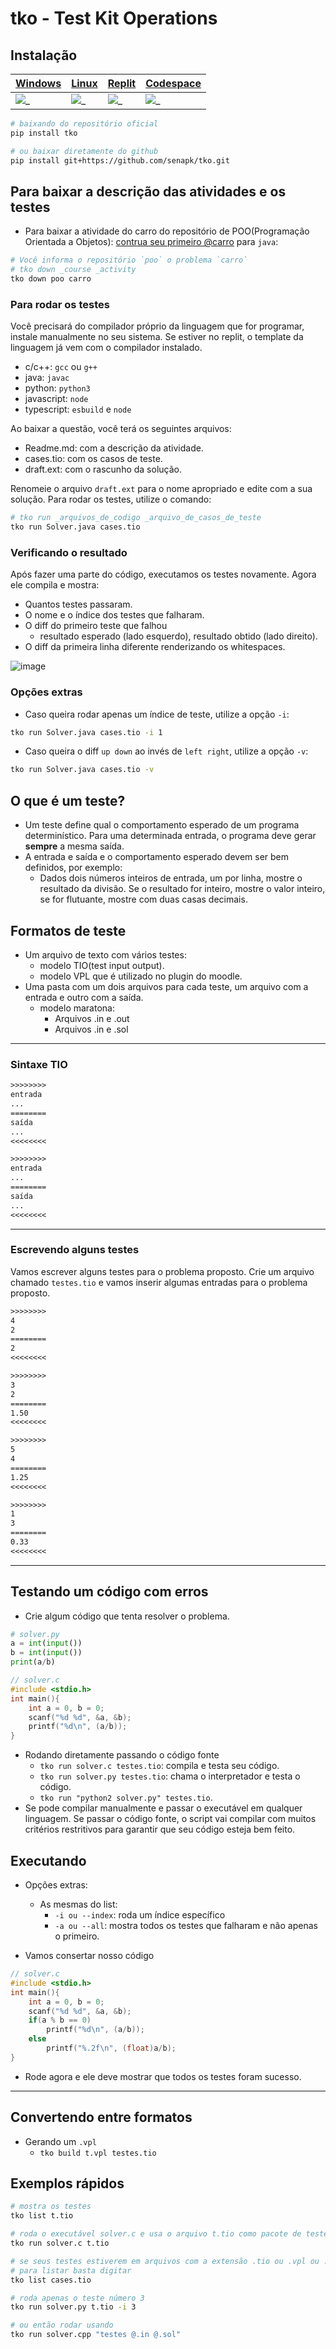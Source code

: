 # tko - Test Kit Operations

## Instalação

| [Windows](install/windows.md) | [Linux](install/linux.md) | [Replit](replit/Readme.md) | [Codespace](install/codespace.md) |
| ------- | ----- | ------ | --------- |
| ![_](install/windows.jpg) | ![_](install/linux.jpg)       | ![_](install/replit.jpg)       | ![_](install/codespace.jpg) |

```bash
# baixando do repositório oficial
pip install tko

# ou baixar diretamente do github
pip install git+https://github.com/senapk/tko.git 
```

## Para baixar a descrição das atividades e os testes

- Para baixar a atividade do carro do repositório de POO(Programação Orientada a Objetos): [contrua seu primeiro @carro](https://github.com/qxcodepoo/arcade/blob/master/base/carro/Readme.md) para `java`:

```bash
# Você informa o repositório `poo` o problema `carro`
# tko down _course _activity
tko down poo carro
```

### Para rodar os testes

Você precisará do compilador próprio da linguagem que for programar, instale manualmente no seu sistema. Se estiver no replit, o template da linguagem já vem com o compilador instalado.

- c/c++: `gcc` ou `g++`
- java: `javac`
- python: `python3`
- javascript: `node`
- typescript: `esbuild` e `node`

Ao baixar a questão, você terá os seguintes arquivos:

- Readme.md: com a descrição da atividade.
- cases.tio: com os casos de teste.
- draft.ext: com o rascunho da solução.

Renomeie o arquivo `draft.ext` para o nome apropriado e edite com a sua solução. Para rodar os testes, utilize o comando:

```bash
# tko run _arquivos_de_codigo _arquivo_de_casos_de_teste
tko run Solver.java cases.tio
```

### Verificando o resultado

Após fazer uma parte do código, executamos os testes novamente. Agora ele compila e mostra:

- Quantos testes passaram.
- O nome e o índice dos testes que falharam.
- O diff do primeiro teste que falhou
  - resultado esperado (lado esquerdo), resultado obtido (lado direito).
- O diff da primeira linha diferente renderizando os whitespaces.

![image](https://user-images.githubusercontent.com/4747652/262019524-eef3035a-6132-4151-9f5f-6945294e173d.png)

### Opções extras

- Caso queira rodar apenas um índice de teste, utilize a opção `-i`:

```bash
tko run Solver.java cases.tio -i 1
```

- Caso queira o diff `up down` ao invés de `left right`, utilize a opção `-v`:

```bash
tko run Solver.java cases.tio -v
```

## O que é um teste?

- Um teste define qual o comportamento esperado de um programa determinístico. Para uma determinada entrada, o programa deve gerar **sempre** a mesma saída.
- A entrada e saída e o comportamento esperado devem ser bem definidos, por exemplo:
  - Dados dois números inteiros de entrada, um por linha, mostre o resultado da divisão. Se o resultado for inteiro, mostre o valor inteiro, se for flutuante, mostre com duas casas decimais.

## Formatos de teste

- Um arquivo de texto com vários testes:
  - modelo TIO(test input output).
  - modelo VPL que é utilizado no plugin do moodle.
- Uma pasta com um dois arquivos para cada teste, um arquivo com a entrada e outro com a saída.
  - modelo maratona:
    - Arquivos .in e .out
    - Arquivos .in e .sol

---

### Sintaxe TIO

```txt
>>>>>>>>
entrada
...
========
saída
...
<<<<<<<<

>>>>>>>>
entrada
...
========
saída
...
<<<<<<<<
```

---

### Escrevendo alguns testes

Vamos escrever alguns testes para o problema proposto. Crie um arquivo chamado `testes.tio` e vamos inserir algumas entradas para o problema proposto.

```txt
>>>>>>>>
4
2
========
2
<<<<<<<<

>>>>>>>>
3
2
========
1.50
<<<<<<<<

>>>>>>>>
5
4
========
1.25
<<<<<<<<

>>>>>>>>
1
3
========
0.33
<<<<<<<<
```

---

## Testando um código com erros

- Crie algum código que tenta resolver o problema.

```python
# solver.py
a = int(input())
b = int(input())
print(a/b)
```

```c
// solver.c
#include <stdio.h>
int main(){
    int a = 0, b = 0;
    scanf("%d %d", &a, &b);
    printf("%d\n", (a/b));
}
```

- Rodando diretamente passando o código fonte
  - `tko run solver.c testes.tio`: compila e testa seu código.
  - `tko run solver.py testes.tio`: chama o interpretador e testa o código.
  - `tko run "python2 solver.py" testes.tio`.
- Se pode compilar manualmente e passar o executável em qualquer linguagem. Se passar o código fonte, o script vai compilar com muitos critérios restritivos para garantir que seu código esteja bem feito.

## Executando

- Opções extras:
  - As mesmas do list:
    - `-i ou --index`: roda um índice específico
    - `-a ou --all`: mostra todos os testes que falharam e não apenas o primeiro.

- Vamos consertar nosso código

```c
// solver.c
#include <stdio.h>
int main(){
    int a = 0, b = 0;
    scanf("%d %d", &a, &b);
    if(a % b == 0)
        printf("%d\n", (a/b));
    else
        printf("%.2f\n", (float)a/b);
}
```

- Rode agora e ele deve mostrar que todos os testes foram sucesso.

---

## Convertendo entre formatos

- Gerando um `.vpl`
  - `tko build t.vpl testes.tio`

## Exemplos rápidos

```bash
# mostra os testes
tko list t.tio

# roda o executável solver.c e usa o arquivo t.tio como pacote de testes
tko run solver.c t.tio

# se seus testes estiverem em arquivos com a extensão .tio ou .vpl ou .md
# para listar basta digitar
tko list cases.tio

# roda apenas o teste número 3
tko run solver.py t.tio -i 3

# ou então rodar usando
tko run solver.cpp "testes @.in @.sol"

```
